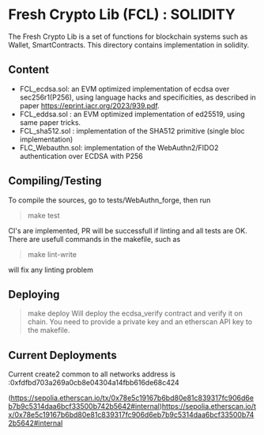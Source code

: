 # Fresh Crypto Lib (FCL) : SOLIDITY

The Fresh Crypto Lib is a set of functions for blockchain systems such as Wallet, SmartContracts.
This directory contains implementation in solidity.


## Content

* FCL_ecdsa.sol: an EVM optimized implementation of ecdsa over sec256r1(P256), using language hacks and specificities, as described in paper https://eprint.iacr.org/2023/939.pdf.
* FCL_eddsa.sol   : an EVM optimized implementation of ed25519, using same paper tricks.
* FCL_sha512.sol : implementation of the SHA512 primitive (single bloc implementation)
* FLC_Webauthn.sol: implementation of the WebAuthn2/FIDO2 authentication over ECDSA with P256
<!--- FCL_ecdaa.sol: an EVM version of the ECDAA anonymous attestation for anonymous airdrops -->

## Compiling/Testing

To compile the sources, go to tests/WebAuthn_forge, then run

>make test

CI's are implemented, PR will be successfull if linting and all tests are OK. There are usefull commands in the makefile, such as 

>make lint-write 

will fix any linting problem

## Deploying

>make deploy 
Will deploy the ecdsa_verify contract and verify it on chain. You need to provide a private key and an etherscan API key to the makefile.



## Current Deployments

Current create2 common to all networks address is :0xfdfbd703a269a0cb8e04304a14fbb616de68c424

(https://sepolia.etherscan.io/tx/0x78e5c19167b6bd80e81c839317fc906d6eb7b9c5314daa6bcf33500b742b5642#internal)https://sepolia.etherscan.io/tx/0x78e5c19167b6bd80e81c839317fc906d6eb7b9c5314daa6bcf33500b742b5642#internal
